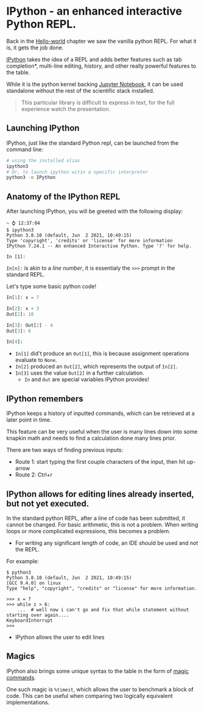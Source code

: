 # IPython - an enhanced interactive Python REPL.

Back in the [Hello-world](hello_world.md) chapter we saw the vanilla python REPL. For what it is, it gets the job
done.

[IPython]() takes the idea of a REPL and adds better features such as tab completion*, multi-line
editing, history, and other really powerful features to the table.

While it is the python kernel backing [Jupyter Notebook](), it can be used standalone without the rest
of the scientific stack installed.

> This particular library is difficult to express in text, for the full experience watch the presentation.

## Launching IPython

IPython, just like the standard Python repl, can be launched from the command line:

```bash
# using the installed alias
ipython3
# Or, to launch ipython witin a specific interpreter
python3 -m IPython
```

## Anatomy of the IPython REPL

After launching IPython, you will be greeted with the following display:

```
~ ⌚ 12:37:04
$ ipython3
Python 3.8.10 (default, Jun  2 2021, 10:49:15) 
Type 'copyright', 'credits' or 'license' for more information
IPython 7.24.1 -- An enhanced Interactive Python. Type '?' for help.

In [1]: 

```

`In[n]:` is akin to a *line number*, it is essentialy the `>>>` prompt in the standard REPL.

Let's type some basic python code!

```python
In[1]: x = 7

In[2]: x + 3
Out[2]: 10

In[3]: Out[2] - 4
Out[3]: 6

In[4]:

```

- `In[1]` did't produce an `Out[1]`, this is because assignment operations evaluate to `None`.
- `In[2]` produced an `Out[2]`, which represents the output of `In[2]`.
- `In[3]` uses the value `Out[2]` in a further calculation.
    - `In` and `Out` are special variables IPython provides!

## IPython remembers

IPython keeps a history of inputted commands, which can be retrieved at a later point in time.

This feature can be very useful when the user is many lines down into some knapkin math and needs to
find a calculation done many lines prior.

There are two ways of finding previous inputs:

- Route 1: start typing the first couple characters of the input, then hit up-arrow
- Route 2: Ctrl+r

## IPython allows for editing lines already inserted, but not yet executed.

In the standard python REPL, after a line of code has been submitted, it cannot be changed. For basic
arithmetic, this is not a problem. When writing loops or more complicated expressions, this becomes a
problem.

- For writing any significant length of code, an IDE should be used and not the REPL.

For example:

```
$ python3
Python 3.8.10 (default, Jun  2 2021, 10:49:15) 
[GCC 9.4.0] on linux
Type "help", "copyright", "credits" or "license" for more information.

>>> x = 7
>>> while z > 6:
    ...  # well now i can't go and fix that while statement without starting over again....
KeyboardInterrupt
>>>

```

- IPython allows the user to edit lines 


## Magics
IPython also brings some unique syntax to the table in the form of [magic commands](https://ipython.readthedocs.io/en/stable/interactive/magics.html).

One such magic is `%timeit`, which allows the user to benchmark a block of code.
This can be useful when comparing two logically equivalent implementations.